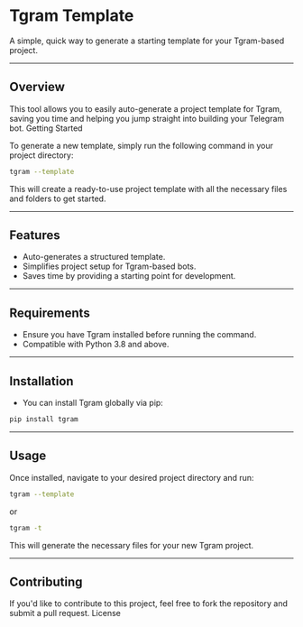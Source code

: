 # Tgram Template

A simple, quick way to generate a starting template for your Tgram-based project.

---
## Overview

This tool allows you to easily auto-generate a project template for Tgram, saving you time and helping you jump straight into building your Telegram bot.
Getting Started

To generate a new template, simply run the following command in your project directory:

```bash
tgram --template
```

This will create a ready-to-use project template with all the necessary files and folders to get started.

---

## Features

- Auto-generates a structured template.
- Simplifies project setup for Tgram-based bots.
- Saves time by providing a starting point for development.

---

## Requirements

- Ensure you have Tgram installed before running the command.
- Compatible with Python 3.8 and above.

---

## Installation

- You can install Tgram globally via pip:

```bash
pip install tgram
```

---

## Usage

Once installed, navigate to your desired project directory and run:

```bash
tgram --template
```
or
```bash
tgram -t
```

This will generate the necessary files for your new Tgram project.

---

## Contributing

If you'd like to contribute to this project, feel free to fork the repository and submit a pull request.
License
